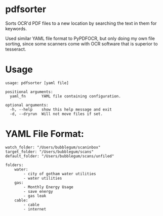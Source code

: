 # pdfsorter
Sorts OCR'd PDF files to a new location by searching the text in them for keywords.

Used similar YAML file format to PyPDFOCR, but only doing my own file sorting, 
since some scanners come with OCR software that is superior to tesseract.

# Usage

    usage: pdfsorter [yaml file]
    
    positional arguments:
      yaml_fn       YAML file containing configuration.
    
    optional arguments:
      -h, --help    show this help message and exit
      -d, --dryrun  Will not move files if set.

# YAML File Format:

    watch_folder: "/Users/bubblegum/scaninbox"
    target_folder: "/Users/bubblegum/scans"
    default_folder: "/Users/bubblegum/scans/unfiled"
    
    folders:
        water:
            - city of gotham water utilities
            - water utilities
        gas:
            - Monthly Energy Usage
            - save energy
            - gas leak
        cable:
            - cable
            - internet
